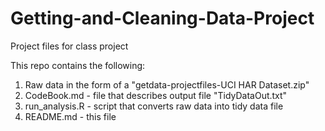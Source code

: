 # Getting-and-Cleaning-Data-Project
Project files for class project

This repo contains the following:

1. Raw data in the form of a "getdata-projectfiles-UCI HAR Dataset.zip"
2. CodeBook.md - file that describes output file "TidyDataOut.txt"
3. run_analysis.R - script that converts raw data into tidy data file
4. README.md - this file
